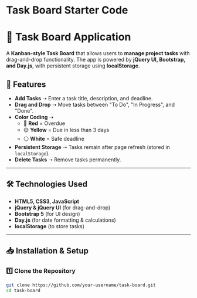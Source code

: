 # Task Board Starter Code
# 📝 Task Board Application

A **Kanban-style Task Board** that allows users to **manage project tasks** with drag-and-drop functionality. The app is powered by **jQuery UI, Bootstrap, and Day.js**, with persistent storage using **localStorage**.

## 🚀 Features
- **Add Tasks** ➝ Enter a task title, description, and deadline.
- **Drag and Drop** ➝ Move tasks between "To Do", "In Progress", and "Done".
- **Color Coding** ➝  
  - 🔴 **Red** = Overdue  
  - 🟡 **Yellow** = Due in less than 3 days  
  - ⚪ **White** = Safe deadline
- **Persistent Storage** ➝ Tasks remain after page refresh (stored in `localStorage`).
- **Delete Tasks** ➝ Remove tasks permanently.

---

## 🛠️ Technologies Used
- **HTML5, CSS3, JavaScript**
- **jQuery & jQuery UI** (for drag-and-drop)
- **Bootstrap 5** (for UI design)
- **Day.js** (for date formatting & calculations)
- **localStorage** (to store tasks)

---

## 📥 Installation & Setup
### 1️⃣ **Clone the Repository**
```sh
git clone https://github.com/your-username/task-board.git
cd task-board
